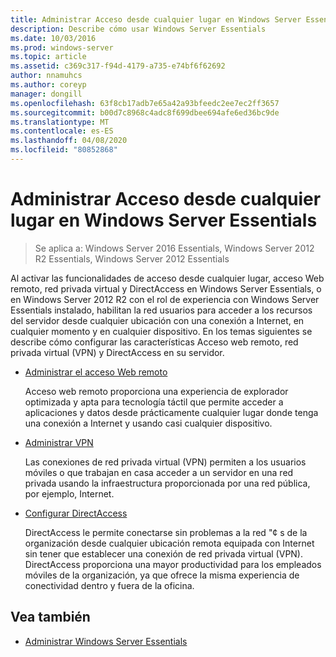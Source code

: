 ```yaml
---
title: Administrar Acceso desde cualquier lugar en Windows Server Essentials
description: Describe cómo usar Windows Server Essentials
ms.date: 10/03/2016
ms.prod: windows-server
ms.topic: article
ms.assetid: c369c317-f94d-4179-a735-e74bf6f62692
author: nnamuhcs
ms.author: coreyp
manager: dongill
ms.openlocfilehash: 63f8cb17adb7e65a42a93bfeedc2ee7ec2ff3657
ms.sourcegitcommit: b00d7c8968c4adc8f699dbee694afe6ed36bc9de
ms.translationtype: MT
ms.contentlocale: es-ES
ms.lasthandoff: 04/08/2020
ms.locfileid: "80852868"
---
```

# <a name="manage-anywhere-access-in-windows-server-essentials"></a>Administrar Acceso desde cualquier lugar en Windows Server Essentials

>Se aplica a: Windows Server 2016 Essentials, Windows Server 2012 R2 Essentials, Windows Server 2012 Essentials

Al activar las funcionalidades de acceso desde cualquier lugar, acceso Web remoto, red privada virtual y DirectAccess en Windows Server Essentials, o en Windows Server 2012 R2 con el rol de experiencia con Windows Server Essentials instalado, habilitan la red usuarios para acceder a los recursos del servidor desde cualquier ubicación con una conexión a Internet, en cualquier momento y en cualquier dispositivo. En los temas siguientes se describe cómo configurar las características Acceso web remoto, red privada virtual (VPN) y DirectAccess en su servidor.  
  
-   [Administrar el acceso Web remoto](Manage-Remote-Web-Access-in-Windows-Server-Essentials.md)  
  
     Acceso web remoto proporciona una experiencia de explorador optimizada y apta para tecnología táctil que permite acceder a aplicaciones y datos desde prácticamente cualquier lugar donde tenga una conexión a Internet y usando casi cualquier dispositivo.  
  
-   [Administrar VPN](Manage-VPN-in-Windows-Server-Essentials.md)  
  
     Las conexiones de red privada virtual (VPN) permiten a los usuarios móviles o que trabajan en casa acceder a un servidor en una red privada usando la infraestructura proporcionada por una red pública, por ejemplo, Internet.  
  
-   [Configurar DirectAccess](Configure-DirectAccess-in-Windows-Server-Essentials.md)  
  
     DirectAccess le permite conectarse sin problemas a la red "¢ s de la organización desde cualquier ubicación remota equipada con Internet sin tener que establecer una conexión de red privada virtual (VPN). DirectAccess proporciona una mayor productividad para los empleados móviles de la organización, ya que ofrece la misma experiencia de conectividad dentro y fuera de la oficina.  
  
## <a name="see-also"></a>Vea también  

-   [Administrar Windows Server Essentials](Manage-Windows-Server-Essentials.md)
